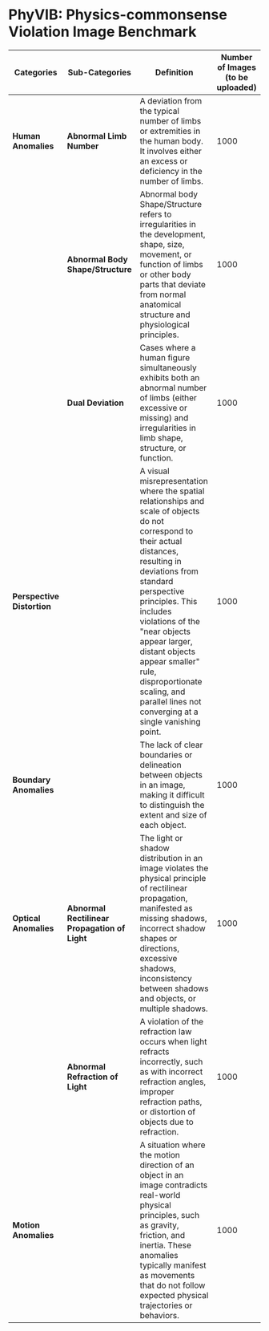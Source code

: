 # PhyVIB: Physics-commonsense Violation Image Benchmark

| **Categories**               | **Sub-Categories**                               | **Definition**                                                                                                                                                       | **Number of Images (to be uploaded)** |
|------------------------------|--------------------------------------------------|----------------------------------------------------------------------------------------------------------------------------------------------------------------------|---------------------------------------|
| **Human Anomalies**           | **Abnormal Limb Number**                        | A deviation from the typical number of limbs or extremities in the human body. It involves either an excess or deficiency in the number of limbs.                     | 1000                                  |
|                              | **Abnormal Body Shape/Structure**               | Abnormal body Shape/Structure refers to irregularities in the development, shape, size, movement, or function of limbs or other body parts that deviate from normal anatomical structure and physiological principles. | 1000                                  |
|                              | **Dual Deviation**                              | Cases where a human figure simultaneously exhibits both an abnormal number of limbs (either excessive or missing) and irregularities in limb shape, structure, or function. | 1000                                  |
| **Perspective Distortion**    |                                             | A visual misrepresentation where the spatial relationships and scale of objects do not correspond to their actual distances, resulting in deviations from standard perspective principles. This includes violations of the "near objects appear larger, distant objects appear smaller" rule, disproportionate scaling, and parallel lines not converging at a single vanishing point.                                                                                                                                                       | 1000                                  |
| **Boundary Anomalies**        |                                           |            The lack of clear boundaries or delineation between objects in an image, making it difficult to distinguish the extent and size of each object.                                                                                                                                                           | 1000                                  |
| **Optical Anomalies**         | **Abnormal Rectilinear Propagation of Light**    | The light or shadow distribution in an image violates the physical principle of rectilinear propagation, manifested as missing shadows, incorrect shadow shapes or directions, excessive shadows, inconsistency between shadows and objects, or multiple shadows. | 1000                                  |
|                              | **Abnormal Refraction of Light**                | A violation of the refraction law occurs when light refracts incorrectly, such as with incorrect refraction angles, improper refraction paths, or distortion of objects due to refraction. | 1000                                  |
| **Motion Anomalies**          |                                               |         A situation where the motion direction of an object in an image contradicts real-world physical principles, such as gravity, friction, and inertia. These anomalies typically manifest as movements that do not follow expected physical trajectories or behaviors.                                                                                                                                                             | 1000                                  |
